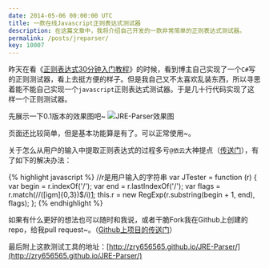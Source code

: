 ```yaml
---
date: 2014-05-06 00:00:00 UTC
title: 一款在线Javascript正则表达式测试器
description: 在这篇文章中，我将介绍自己开发的一款非常简单的正则表达式测试器。
permalink: /posts/jreparser/
key: 10007
---
```


昨天在看《[正则表达式30分钟入门教程](http://deerchao.net/tutorials/regex/regex.htm)》的时候，看到博主自己实现了一个`C#`写的正则测试器，看上去挺方便的样子。但是我自己又不太喜欢乱装东西，所以寻思着能不能自己实现一个`javascript`正则表达式测试器。于是几十行代码实现了这样一个正则测试器。

先展示一下0.1版本的效果图吧~
![JRE-Parser效果图][1]


  [1]: http://segmentfault.com/img/bVce9v

页面还比较简单，但是基本功能算是有了。可以正常使用~。

关于怎么从用户的输入中提取正则表达式的过程多亏`@依云`大神提点（[传送门](http://segmentfault.com/q/1010000000494735)），有了如下的解决办法：

{% highlight javascript %}
//r是用户输入的字符串
var JTester = function (r) {
    var begin = r.indexOf('/');
    var end = r.lastIndexOf('/');
    var flags = r.match(/\/([igm]{0,3})$/i)[1];
    this.r = new RegExp(r.substring(begin + 1, end), flags);
};
{% endhighlight %}

如果有什么更好的想法也可以随时和我说，或者干脆Fork我在Github上创建的repo，给我pull request~。（[Github上项目的传送门](https://github.com/zry656565/JRE-Parser)）

最后附上这款测试工具的地址：[http://zry656565.github.io/JRE-Parser/](http://zry656565.github.io/JRE-Parser/)